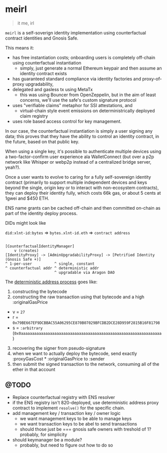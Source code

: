 # meirl

> it me, irl

`meirl` is a self-soverign identity implementation using counterfactual contract identities and Gnosis Safe.

This means it:

+ has free instantiation costs; onboarding users is completely off-chain using counterfactual instantiation
  - simply, just generate a normal Ethereum keypair and then assume an identity contract exists
+ has guaranteed standard compliance via identity factories and proxy-of-proxy upgradability,
+ delegated and gasless tx using MetaTx
  - this was using Bouncer from OpenZeppelin, but in the aim of least concerns, we'll use the safe's custom signature protocol
+ uses "verifiable claims" metaphor for SSI attestations, and
  - virtual-chain style event emissions on deterministrically deployed claim registry
+ uses role based access control for key management.

In our case, the counterfactual instantiation is simply a user signing any data; this proves that they have the ability to control an identity contract, in the future, based on that public key.

When using a single key, it's possible to authenticate multiple devices using a two-factor-confirm user experience ala WalletConnect (but over a p2p network like Whisper or webp2p instead of a centralized bridge server, yeah?).

Once a user wants to evolve to caring for a fully self-sovereign identity contract (primarily to support multiple independent devices and keys beyond the single, origin key or to interact with non-ecosystem contracts), they can deploy their identity fully, which costs 66k gas, or about 5 cents at 1gwei and $450 ETH.

ENS name grants can be cached off-chain and then committed on-chain as part of the identity deploy process.

DIDs might look like

`did:xlnt-id:bytes` => `bytes.xlnt-id.eth` => `contract address`

```

[CounterfactualIdentityManager]
    v (creates)
[IdentityProxy] -> [AdminUpgradabilityProxy] -> [Petrified Identity (Gnosis Safe +)]
^ 1-per-user          ^ single, constant
^ counterfactual addr ^ deterministic addr
                      ^ upgradable via Aragon DAO
```


The [deterministic address process](https://github.com/ethereum/EIPs/issues/820) goes like:
1. constructing the bytecode
2. constructing the raw transaction using that bytecode and a high :originalGasPrice
  - v = `27`
  - r = `0x79BE667EF9DCBBAC55A06295CE870B07029BFCDB2DCE28D959F2815B16F81798`
  - s = `:arbitrary` (`0x0aaaaaaaaaaaaaaaaaaaaaaaaaaaaaaaaaaaaaaaaaaaaaaaaaaaaaaaaaaaaaaa`)
3. recovering the signer from pseudo-signature
4. when we want to actually deploy the bytecode, send exactly :proxyGasCost * :originalGasPrice to :sender
5. then submit the signed transaction to the network, consuming all of the ether in that account

## @TODO

+ Replace counterfactual registry with ENS resolver
+ if the ENS registry isn't 820-deployed, use deterministic address proxy contract to implement `resolve()` for the specific chain.
+ add management key / transaction key / owner logic
  - we want management keys to be able to manage keys
  - we want transaction keys to be abel to send transactions
  - should those just be === gnosis safe owners with treshold of 1? probably, for simplicity
+ should keymanager be a module?
  - probably, but need to figure out how to do so
